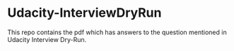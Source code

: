 # Udacity-InterviewDryRun

This repo contains the pdf which has answers to the question mentioned in Udacity Interview Dry-Run.
